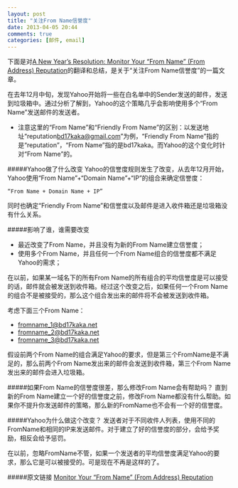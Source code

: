 ```yaml
---
layout: post
title: "关注From Name信誉度"
date: 2013-04-05 20:44
comments: true
categories: [邮件, email]
---
```

下面是对[A New Year’s Resolution: Monitor Your “From Name” (From Address) Reputation](http://www.adstation.com/a-new-years-resolution-monitor-your-from-name-from-address-reputation/)的翻译和总结，是关于“关注From Name信誉度”的一篇文章。

在去年12月中旬，发现Yahoo开始将一些在白名单中的Sender发送的邮件，发送到垃圾箱中。通过分析了解到，Yahoo的这个策略几乎会影响使用多个“From Name”发送邮件的发送者。

* 注意这里的“From Name”和“Friendly From Name”的区别：以发送地址“reputation<bd17kaka@gmail.com>”为例，“Friendly From Name”指的是“reputation”，“From Name”指的是bd17kaka。而Yahoo的这个变化时针对“From Name”的。

#####Yahoo做了什么改变
Yahoo的信誉度规则发生了改变，从去年12月开始，Yahoo使用“From Name”+“Domain Name”+“IP”的组合来确定信誉度：

```
“From Name + Domain Name + IP”
```

同时也确定“Friendly From Name”和信誉度以及邮件是进入收件箱还是垃圾箱没有什么关系。

#####影响了谁，谁需要改变

* 最近改变了From Name，并且没有为新的From Name建立信誉度；
* 使用多个From Name，并且任何一个From Name组合的信誉度都不满足Yahoo的需求；

在以前，如果某一域名下的所有From Name的所有组合的平均信誉度是可以接受的话，邮件就会被发送到收件箱。经过这个改变之后，如果任何一个From Name的组合不是被接受的，那么这个组合发出来的邮件将不会被发送到收件箱。

考虑下面三个From Name：

* fromname_1@bd17kaka.net
* fromname_2@bd17kaka.net
* fromname_3@bd17kaka.net

假设前两个From Name的组合满足Yahoo的要求，但是第三个FromName是不满足的，那么前两个From Name发出来的邮件会发送到收件箱，第三个From Name发出来的邮件会进入垃圾箱。

#####如果From Name的信誉度很差，那么修改From Name会有帮助吗？
直到新的From Name建立一个好的信誉度之前，修改From Name都没有什么帮助。如果你不提升你发送邮件的策略，那么新的FromName也不会有一个好的信誉度。

#####Yahoo为什么做这个改变？
发送者对于不同收件人列表，使用不同的FromName和相同的IP来发送邮件。对于建立了好的信誉度的部分，会给予奖励，相反会给予惩罚。

在以前，忽略FromName不管，如果一个发送者的平均信誉度满足Yahoo的要求，那么它是可以被接受的。可是现在不再是这样的了。

#####原文链接
[Monitor Your “From Name” (From Address) Reputation](http://www.adstation.com/a-new-years-resolution-monitor-your-from-name-from-address-reputation/)
